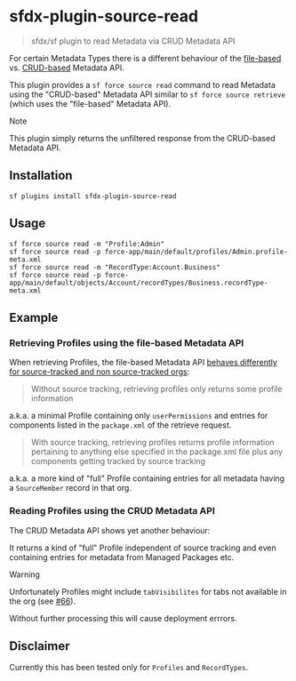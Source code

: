 # sfdx-plugin-source-read

> sfdx/sf plugin to read Metadata via CRUD Metadata API

For certain Metadata Types there is a different behaviour of the [file-based](https://developer.salesforce.com/docs/atlas.en-us.api_meta.meta/api_meta/meta_retrieve.htm) vs. [CRUD-based](https://developer.salesforce.com/docs/atlas.en-us.api_meta.meta/api_meta/meta_readMetadata.htm) Metadata API.

This plugin provides a `sf force source read` command to read Metadata using the "CRUD-based" Metadata API similar to `sf force source retrieve` (which uses the "file-based" Metadata API).

> [!NOTE]
> This plugin simply returns the unfiltered response from the CRUD-based Metadata API.

## Installation

```console
sf plugins install sfdx-plugin-source-read
```

## Usage

```console
sf force source read -m "Profile:Admin"
sf force source read -p force-app/main/default/profiles/Admin.profile-meta.xml
sf force source read -m "RecordType:Account.Business"
sf force source read -p force-app/main/default/objects/Account/recordTypes/Business.recordType-meta.xml
```

## Example

### Retrieving Profiles using the file-based Metadata API

When retrieving Profiles, the file-based Metadata API [behaves differently for source-tracked and non source-tracked orgs](https://developer.salesforce.com/docs/atlas.en-us.sfdx_dev.meta/sfdx_dev/sfdx_dev_source_tracking_source_tracking_profiles.htm):

> Without source tracking, retrieving profiles only returns some profile information

a.k.a. a minimal Profile containing only `userPermissions` and entries for components listed in the `package.xml` of the retrieve request.

> With source tracking, retrieving profiles returns profile information pertaining to anything else specified in the package.xml file plus any components getting tracked by source tracking

a.k.a. a more kind of "full" Profile containing entries for all metadata having a `SourceMember` record in that org.

### Reading Profiles using the CRUD Metadata API

The CRUD Metadata API shows yet another behaviour:

It returns a kind of "full" Profile independent of source tracking and even containing entries for metadata from Managed Packages etc.

> [!WARNING]
> Unfortunately Profiles might include `tabVisibilites` for tabs not available in the org (see [#66](https://github.com/amtrack/sfdx-plugin-source-read/issues/66)).
>
> Without further processing this will cause deployment errrors.

## Disclaimer

Currently this has been tested only for `Profiles` and `RecordTypes`.
